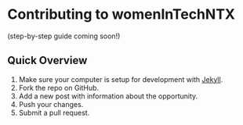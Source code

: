 # Contributing to womenInTechNTX
(step-by-step guide coming soon!)

## Quick Overview
1. Make sure your computer is setup for development with [Jekyll](https://jekyllrb.com/docs/).
2. Fork the repo on GitHub.
3. Add a new post with information about the opportunity.
4. Push your changes.
5. Submit a pull request.